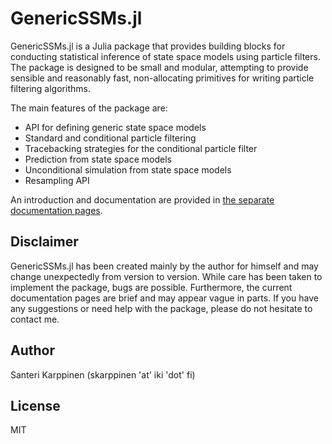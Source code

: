 # GenericSSMs.jl

GenericSSMs.jl is a Julia package that provides building blocks for conducting statistical inference of state space models using particle filters. The package is designed to be small and modular, attempting to provide sensible and reasonably fast, non-allocating primitives for writing particle filtering algorithms.

The main features of the package are:
- API for defining generic state space models
- Standard and conditional particle filtering
- Tracebacking strategies for the conditional particle filter
- Prediction from state space models
- Unconditional simulation from state space models
- Resampling API

An introduction and documentation are provided in [the separate documentation pages](https://skarppinen.github.io/GenericSSMs.jl/stable). 

## Disclaimer

GenericSSMs.jl has been created mainly by the author for himself and may change unexpectedly from version to version. 
While care has been taken to implement the package, bugs are possible. Furthermore, the current documentation pages are brief and may appear vague in parts. If you have any suggestions or need help with the package, please do not hesitate to contact me.

## Author

Santeri Karppinen (skarppinen 'at' iki 'dot' fi) 

## License

MIT
